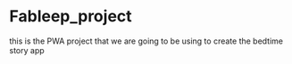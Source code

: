 # Fableep_project
 this is the PWA project that we are going to be using to create the bedtime story app 
